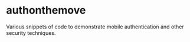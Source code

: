 authonthemove
=============

Various snippets of code to demonstrate mobile authentication and other security techniques.
